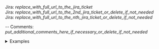 Jira: _replace_with_full_url_to_the_jira_ticket_\
Jira: _replace_with_full_url_to_the_2nd_jira_ticket_or_delete_if_not_needed_\
Jira: _replace_with_full_url_to_the_nth_jira_ticket_or_delete_if_not_needed_

--
Comments: _put_additional_comments_here_if_necessary_or_delete_if_not_needed_

<details><summary>Examples</summary>
 
**Example 1**
  Jira: _replace_with_full_url_to_the_jira_ticket_

</details>
